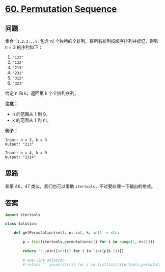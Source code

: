 # [60. Permutation Sequence](https://leetcode.com/problems/permutation-sequence/)

## 问题

集合 `[1,2,3...n]` 包含 n! 个独特的全排列。将所有排列按顺序排列并标记，得到 n = 3 的序列如下：

1. `"123"`
2. `"132"`
3. `"213"`
4. `"231"`
5. `"312"`
6. `"321"`

给定 n 和 k，返回第 k 个全排列序列。

**注意：**

- n 的范围从 1 到 9。
- k 的范围从 1 到 n!。

**例子：**

```
Input: n = 3, k = 3
Output: "213"

Input: n = 4, k = 9
Output: "2314"
```

## 思路

和第 46、47 类似，我们也可以借助 `itertools`，不过要处理一下输出的格式。


## 答案

```python
import itertools

class Solution:
    
    def getPermutation(self, n: int, k: int) -> str:
        
        p = list(itertools.permutations([i for i in range(1, n+1)]))
        
        return ''.join([str(i) for i in list(p[k-1])])
        
        # one-line solution
        # return ''.join([str(i) for i in list(list(itertools.permutations([i for i in range(1, n+1)]))[k-1])])
```